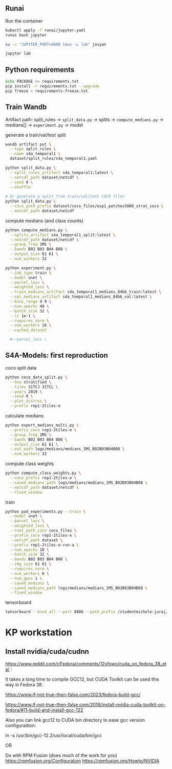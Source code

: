 ## Runai

Run the container

```bash
kubectl apply -f runai/jupyter.yaml
runai bash jupyter

su -c "JUPYTER_PORT=8888 tmux -L lab" jovyan

jupyter lab
```

## Python requirements

```bash
echo PACKAGE >> requirements.txt
pip install -r requirements.txt --upgrade
pip freeze > requirements-freeze.txt
```


## Train Wandb

Artifact path:
    split_rules -> `split_data.py` -> splits -> `compute_medians.py` -> medians[] -> `experiment.py` -> model

generate a train/val/test split

```bash
wandb artifact put \
  --type split_rules \
  --name s4a_temporal1 \
  dataset/split_rules/s4a_temporal1.yaml

python split_data.py \
  --split_rules_artifact s4a_temporal1:latest \
  --netcdf_path dataset/netcdf \
  --seed 0 \
  --shuffle
  
# Or generate a split from train/val/test COCO files
python split_data.py \
  --coco_path_prefix dataset/coco_files/exp1_patches5000_strat_coco \
  --netcdf_path dataset/netcdf
```

compute medians (and class counts)

```bash
python compute_medians.py \
  --splits_artifact s4a_temporal1_split:latest \
  --netcdf_path dataset/netcdf \
  --group_freq 1MS \
  --bands B02 B03 B04 B08 \
  --output_size 61 61 \
  --num_workers 32
```

```bash
python experiment.py \
  --job_type train \
  --model unet \
  --parcel_loss \
  --weighted_loss \
  --train_medians_artifact s4a_temporal1_medians_84b6_train:latest \
  --val_medians_artifact s4a_temporal1_medians_84b6_val:latest \
  --bins_range 4 9 \
  --num_epochs 40 \
  --batch_size 32 \
  --lr 1e-1 \
  --requires_norm \
  --num_workers 16 \
  --cached_dataset

  #--parcel_loss \
```


## S4A-Models: first reproduction

coco split data

```bash
python coco_data_split.py \
  --how stratified \
  --tiles 31TCJ 31TCL \
  --years 2019 \
  --seed 0 \
  --plot_distros \
  --prefix rep1-2tiles-e
```

calculate medians

```bash
python export_medians_multi.py \
  --prefix_coco rep1-2tiles-e \
  --group_freq 1MS \
  --bands B02 B03 B04 B08 \
  --output_size 61 61 \
  --out_path logs/medians/medians_1MS_B02B03B04B08 \
  --num_workers 32
```

compute class weights

```bash
python compute_class_weights.py \
  --coco_prefix rep1-2tiles-e \
  --saved_medians_path logs/medians/medians_1MS_B02B03B04B08 \
  --netcdf_path dataset/netcdf \
  --fixed_window
```

train

```bash
python pad_experiments.py --train \
  --model unet \
  --parcel_loss \
  --weighted_loss \
  --root_path_coco coco_files \
  --prefix_coco rep1-2tiles-e \
  --netcdf_path dataset \
  --prefix rep1-2tiles-e-run-a \
  --num_epochs 10 \
  --batch_size 32 \
  --bands B02 B03 B04 B08 \
  --img_size 61 61 \
  --requires_norm \
  --num_workers 6 \
  --num_gpus 1 \
  --saved_medians \
  --saved_medians_path logs/medians/medians_1MS_B02B03B04B08 \
  --fixed_window
```

tensorboard

```bash
tensorboard --bind_all --port 8888 --path_prefix /studentmichele-juraj/$JOB_NAME --logdir /mydata/studentmichele/juraj/thesis-python/S4A-Models/logs/unet/...run/run_timestamp
```


# KP workstation

## Install nvidia/cuda/cudnn

https://www.reddit.com/r/Fedora/comments/12xfowq/cuda_on_fedora_38_eta/
:

It takes a long time to compile GCC12, but CUDA Toolkit can be used this way in Fedora 38.

https://www.if-not-true-then-false.com/2023/fedora-build-gcc/

https://www.if-not-true-then-false.com/2018/install-nvidia-cuda-toolkit-on-fedora/#11-build-and-install-gcc-122

Also you can link gcc12 to CUDA bin directory to ease gcc version configuraition:

ln -s /usr/bin/gcc-12.2/usr/local/cuda/bin/gcc

OR

Do with RPM Fusion (does much of the work for you)
https://rpmfusion.org/Configuration
https://rpmfusion.org/Howto/NVIDIA
